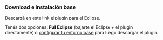 ### Download e instalación base

Descargá en [este link](http://www.eclipse.org/xtend/download.html) el plugin para el Eclipse.

Tenés dos opciones: **Full Eclipse** (bajarte el Eclipse + el plugin directamente) o [configurar tu entorno base](http://uqbar-wiki.org/index.php?title=Preparacion_de_un_entorno_de_desarrollo_Java) para luego descargar el plugin.
